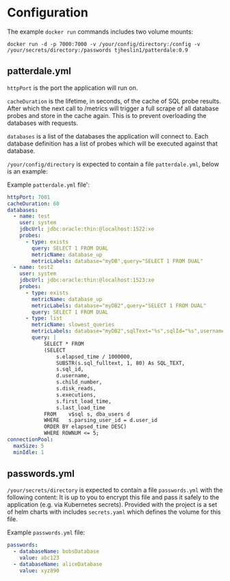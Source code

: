# Configuration

The example `docker run` commands includes two volume mounts:

`docker run -d -p 7000:7000 -v /your/config/directory:/config -v /your/secrets/directory:/passwords tjheslin1/patterdale:0.9`

## patterdale.yml

`httpPort` is the port the application will run on.

`cacheDuration` is the lifetime, in seconds, of the cache of SQL probe results.
After which the next call to /metrics will trigger a full scrape of all database probes and store in the cache again. This is to prevent overloading the databases with requests.

`databases` is a list of the databases the application will connect to.
Each database definition has a list of probes which will be executed against that database.

`/your/config/directory` is expected to contain a file `patterdale.yml`, below is an example:

Example `patterdale.yml` file':
```yml
httpPort: 7001
cacheDuration: 60
databases:
  - name: test
    user: system
    jdbcUrl: jdbc:oracle:thin:@localhost:1522:xe
    probes:
      - type: exists
        query: SELECT 1 FROM DUAL
        metricName: database_up
        metricLabels: database="myDB",query="SELECT 1 FROM DUAL"
  - name: test2
    user: system
    jdbcUrl: jdbc:oracle:thin:@localhost:1523:xe
    probes:
      - type: exists
        metricName: database_up
        metricLabels: database="myDB2",query="SELECT 1 FROM DUAL"
        query: SELECT 1 FROM DUAL
      - type: list
        metricName: slowest_queries
        metricLabels: database="myDB2",sqlText="%s",sqlId="%s",username="%s",childNumber="%s",diskReads="%s",executions="%s",firstLoadTime="%s",lastLoadTime="%s"
        query: |
            SELECT * FROM
            (SELECT
                s.elapsed_time / 1000000,
                SUBSTR(s.sql_fulltext, 1, 80) As SQL_TEXT,
                s.sql_id,
                d.username,
                s.child_number,
                s.disk_reads,
                s.executions,
                s.first_load_time,
                s.last_load_time
            FROM    v$sql s, dba_users d
            WHERE   s.parsing_user_id = d.user_id
            ORDER BY elapsed_time DESC)
            WHERE ROWNUM <= 5;
connectionPool:
  maxSize: 5
  minIdle: 1
```

## passwords.yml

`/your/secrets/directory` is expected to contain a file `passwords.yml` with the following content:
It is up to you to encrypt this file and pass it safely to the application (e.g. via Kubernetes secrets).
Provided with the project is a set of helm charts with includes `secrets.yaml` which defines the volume for this file.

Example `passwords.yml` file:
```yml
passwords:
  - databaseName: bobsDatabase
    value: abc123
  - databaseName: aliceDatabase
    value: xyz890
```